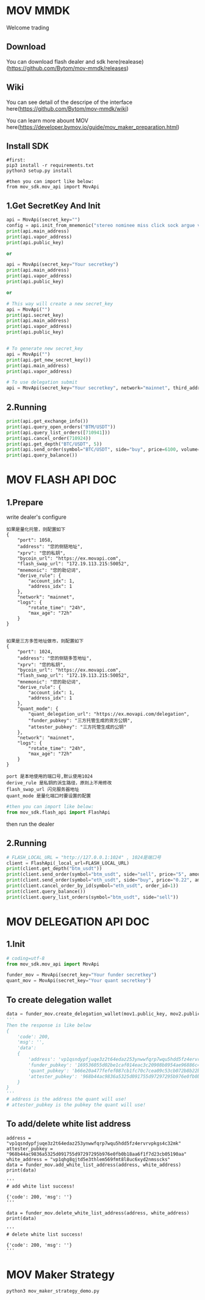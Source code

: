 # MOV MMDK
Welcome trading

## Download

You can download flash dealer and sdk here(realease)(https://github.com/Bytom/mov-mmdk/releases)

## Wiki

You can see detail of the descripe of the interface here(https://github.com/Bytom/mov-mmdk/wiki)

You can learn more abount MOV here(https://developer.bymov.io/guide/mov_maker_preparation.html)

## Install SDK

```shell
#first:
pip3 install -r requirements.txt
python3 setup.py install

#then you can import like below:
from mov_sdk.mov_api import MovApi
```

## 1.Get SecretKey And Init

```python
api = MovApi(secret_key="")
config = api.init_from_mnemonic("stereo nominee miss click sock argue valid hole jelly vessel payment fork")
print(api.main_address)
print(api.vapor_address)
print(api.public_key)

or 

api = MovApi(secret_key="Your secretkey")
print(api.main_address)
print(api.vapor_address)
print(api.public_key)

or 

# This way will create a new secret_key
api = MovApi("")
print(api.secret_key)
print(api.main_address)
print(api.vapor_address)
print(api.public_key)


# To generate new secret_key
api = MovApi("")
print(api.get_new_secret_key())
print(api.main_address)
print(api.vapor_address)

# To use delegation submit
api = MovApi(secret_key="Your secretkey", network="mainnet", third_address="Your deletegation address", third_public_key="Your delegation public key") 


```

## 2.Running

```python
print(api.get_exchange_info())
print(api.query_open_orders("BTM/USDT"))
print(api.query_list_orders([710941]))
print(api.cancel_order(710924))
print(api.get_depth("BTC/USDT", 5))
print(api.send_order(symbol="BTC/USDT", side="buy", price=6100, volume=0.01))
print(api.query_balance())
```

# MOV FLASH API DOC

## 1.Prepare

write dealer's configure

```shell
如果是量化托管，则配置如下
{
    "port": 1058,
    "address": "您的侧链地址",
    "xprv": "您的私钥",
    "bycoin_url": "https://ex.movapi.com",
    "flash_swap_url": "172.19.113.215:50052",
    "mnemonic": "您的助记词",
    "derive_rule": {
        "account_idx": 1,
        "address_idx": 1
    },
    "network": "mainnet",
    "logs": {
        "rotate_time": "24h",
        "max_age": "72h"
    }
}


如果是三方多签地址做市，则配置如下
{
    "port": 1024,
    "address": "您的侧链多签地址",
    "xprv": "您的私钥",
    "bycoin_url": "https://ex.movapi.com",
    "flash_swap_url": "172.19.113.215:50052",
    "mnemonic": "您的助记词",
    "derive_rule": {
        "account_idx": 1,
        "address_idx": 1
    },
    "quant_mode": {
        "quant_delegation_url": "https://ex.movapi.com/delegation",
        "funder_pubkey": "三方托管生成的资方公钥",
        "attester_pubkey": "三方托管生成的公钥"
    },
    "network": "mainnet",
    "logs": {
        "rotate_time": "24h",
        "max_age": "72h"
    }
}

port 是本地使用的端口号,默认使用1024
derive_rule 是私钥的派生路径，原则上不用修改
flash_swap_url 闪兑服务器地址
quant_mode 是量化端口时要设置的配置

```

```python
#then you can import like below:
from mov_sdk.flash_api import FlashApi
```

then run the dealer

## 2.Running 

```python
# FLASH_LOCAL_URL = "http://127.0.0.1:1024" , 1024是端口号
client = FlashApi(_local_url=FLASH_LOCAL_URL)
print(client.get_depth("btm_usdt"))
print(client.send_order(symbol="btm_usdt", side="sell", price="5", amount="0.3"))
print(client.send_order(symbol="eth_usdt", side="buy", price="0.22", amount="1"))
print(client.cancel_order_by_id(symbol="eth_usdt", order_id=1))
print(client.query_balance())
print(client.query_list_orders(symbol="btm_usdt", side="sell"))
```

# MOV DELEGATION API DOC

## 1.Init
```python
# coding=utf-8
from mov_sdk.mov_api import MovApi

funder_mov = MovApi(secret_key="Your funder secretkey")
quant_mov = MovApi(secret_key="Your quant secretkey")
```

## To create delegation wallet
```python
data = funder_mov.create_delegation_wallet(mov1.public_key, mov2.public_key)
'''
Then the response is like below
{
    'code': 200, 
    'msg': '', 
    'data': 
    {
        'address': 'vp1qsndypfjuqe3z2t64edaz253ynwwfqrp7wqu5hdd5fz4ervrvpkgs4c32mk', 
        'funder_pubkey': '169536055d02be1caf014eac3c20908b8954ae96886c46c3902d2a4bbd034e8b', 
        'quant_pubkey': 'b66e20a477fefef087cb1fc70c7cea09c53cb072b8b22bf80b5f15890a8a0daf', 
        'attester_pubkey': '968b44ac9836a5325d091755d97297295b976e0fb0b18aa6f1f7d23cb05190aa'
    }
}
'''
# address is the address the quant will use!
# attester_pubkey is the pubkey the quant will use!
```

## To add/delete white list address
```
address = "vp1qsndypfjuqe3z2t64edaz253ynwwfqrp7wqu5hdd5fz4ervrvpkgs4c32mk"
attester_pubkey = "968b44ac9836a5325d091755d97297295b976e0fb0b18aa6f1f7d23cb05190aa"
white_address = "vp1qhg8qjtd5e3thlem569fmt8l8uc6xyd2nmsscks"
data = funder_mov.add_white_list_address(address, white_address)
print(data)

'''
# add white list success!

{'code': 200, 'msg': ''}
'''

data = funder_mov.delete_white_list_address(address, white_address)
print(data)

'''
# delete white list success!

{'code': 200, 'msg': ''}
'''
```

# MOV Maker Strategy

```shell
python3 mov_maker_strategy_demo.py
```

